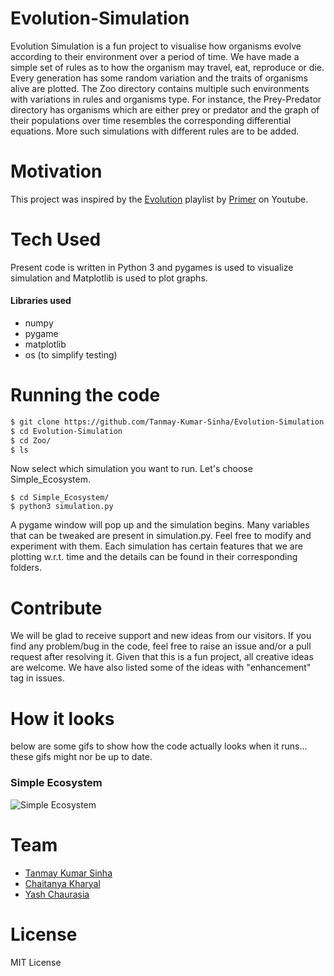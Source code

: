 # Evolution-Simulation

Evolution Simulation is a fun project to visualise how organisms evolve according to their environment over a period of time. We have made a simple set of rules as to how the organism may travel, eat, reproduce or die. Every generation has some random variation and the traits of organisms alive are plotted. The Zoo directory contains multiple such environments with variations in rules and organisms type. For instance, the Prey-Predator directory has organisms which are either prey or predator and the graph of their populations over time resembles the corresponding differential equations. More such simulations with different rules are to be added.

# Motivation

This project was inspired by the [Evolution] playlist by [Primer] on Youtube.

# Tech Used

Present code is written in Python 3 and pygames is used to visualize simulation and Matplotlib is used to plot graphs.
#### Libraries used
- numpy
- pygame
- matplotlib
- os (to simplify testing)

# Running the code

```sh
$ git clone https://github.com/Tanmay-Kumar-Sinha/Evolution-Simulation.git
$ cd Evolution-Simulation
$ cd Zoo/
$ ls
```
Now select which simulation you want to run. Let's choose Simple_Ecosystem.
```shhttps://www.youtube.com/channel/UCKzJFdi57J53Vr_BkTfN3uQ
$ cd Simple_Ecosystem/
$ python3 simulation.py
```
A pygame window will pop up and the simulation begins. Many variables that can be tweaked are present in simulation.py. Feel free to modify and experiment with them. Each simulation has certain features that we are plotting w.r.t. time and the details can be found in their corresponding folders.

# Contribute

We will be glad to receive support and new ideas from our visitors. If you find any problem/bug in the code, feel free to raise an issue and/or a pull request after resolving it. Given that this is a fun project, all creative ideas are welcome. We have also listed some of the ideas with "enhancement" tag in issues.

# How it looks #
below are some gifs to show how the code actually looks when it runs... these gifs might nor be up to date.

### Simple Ecosystem ###
![Simple Ecosystem](Zoo/Simple_Ecosystem/simple_Env.gif)

# Team
- [Tanmay Kumar Sinha][tks]
- [Chaitanya Kharyal][ck]
- [Yash Chaurasia][yc]

# License

MIT License


[Evolution]: https://www.youtube.com/playlist?list=PLKortajF2dPBWMIS6KF4RLtQiG6KQrTdB
[Primer]: https://www.youtube.com/channel/UCKzJFdi57J53Vr_BkTfN3uQ
[tks]: https://github.com/Tanmay-Kumar-Sinha
[ck]: https://github.com/kharyal
[yc]: https://github.com/Y5Yash
